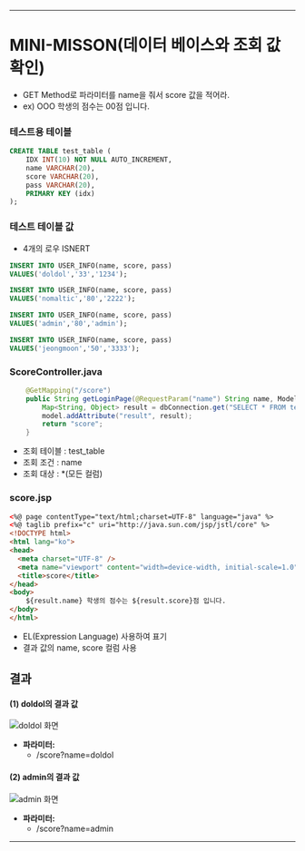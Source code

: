 <hr />

# MINI-MISSON(데이터 베이스와 조회 값 확인)

- GET Method로 파라미터를 name을 줘서 score 값을 적어라.
- ex) OOO 학생의 점수는 00점 입니다.

### 테스트용 테이블

```sql
CREATE TABLE test_table (
	IDX INT(10) NOT NULL AUTO_INCREMENT,
	name VARCHAR(20),
	score VARCHAR(20),
	pass VARCHAR(20),
	PRIMARY KEY (idx)
);
```
### 테스트 테이블 값

- 4개의 로우 ISNERT

```sql
INSERT INTO USER_INFO(name, score, pass)
VALUES('doldol','33','1234');

INSERT INTO USER_INFO(name, score, pass)
VALUES('nomaltic','80','2222');

INSERT INTO USER_INFO(name, score, pass)
VALUES('admin','80','admin');

INSERT INTO USER_INFO(name, score, pass)
VALUES('jeongmoon','50','3333');
```

### ScoreController.java

```java
    @GetMapping("/score")
    public String getLoginPage(@RequestParam("name") String name, Model model) throws Exception{
        Map<String, Object> result = dbConnection.get("SELECT * FROM test_table WHERE name = '"+name + "'");
        model.addAttribute("result", result);
        return "score";
    }
```
- 조회 테이블 : test_table
- 조회 조건 : name
- 조회 대상 : *(모든 컬럼)

### score.jsp

```html java
<%@ page contentType="text/html;charset=UTF-8" language="java" %>
<%@ taglib prefix="c" uri="http://java.sun.com/jsp/jstl/core" %>
<!DOCTYPE html>
<html lang="ko">
<head>
  <meta charset="UTF-8" />
  <meta name="viewport" content="width=device-width, initial-scale=1.0" />
  <title>score</title>
</head>
<body>
    ${result.name} 학생의 점수는 ${result.score}점 입니다.
</body>
</html>
```
- EL(Expression Language) 사용하여 표기
- 결과 값의 name, score 컬럼 사용

## 결과

#### (1) doldol의 결과 값
![doldol 화면](https://jeongmooon.github.io/img/study/mini-mission/doldol-mini.png)

- **파라미터:**
    - /score?name=doldol

#### (2) admin의 결과 값
![admin 화면](https://jeongmooon.github.io/img/study/mini-mission/admin-mini.png)
- **파라미터:**
    - /score?name=admin

<hr />
